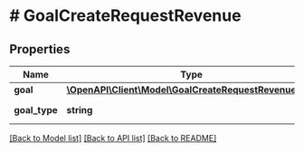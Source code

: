 # # GoalCreateRequestRevenue

## Properties

Name | Type | Description | Notes
------------ | ------------- | ------------- | -------------
**goal** | [**\OpenAPI\Client\Model\GoalCreateRequestRevenueGoal**](GoalCreateRequestRevenueGoal.md) |  |
**goal_type** | **string** |  | [default to 'Goal.Revenue']

[[Back to Model list]](../../README.md#models) [[Back to API list]](../../README.md#endpoints) [[Back to README]](../../README.md)
